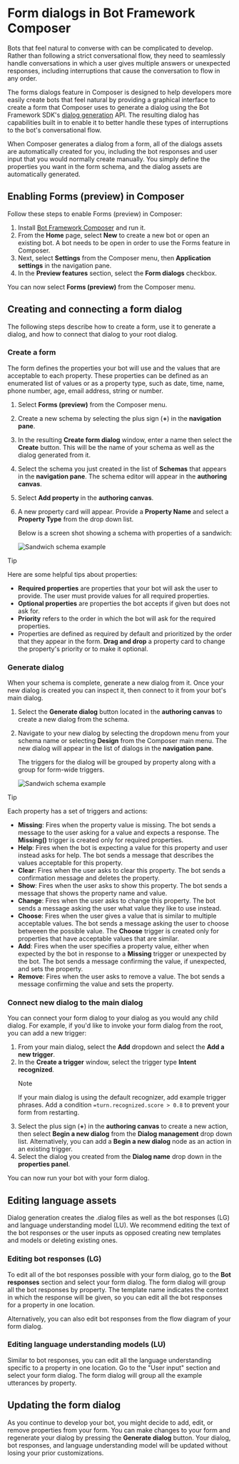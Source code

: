# Form dialogs in Bot Framework Composer

Bots that feel natural to converse with can be complicated to develop. Rather than following a strict conversational flow, they need to seamlessly handle conversations in which a user gives multiple answers or unexpected responses, including interruptions that cause the conversation to flow in any order.

The forms dialogs feature in Composer is designed to help developers more easily create bots that feel natural by providing a graphical interface to create a form that Composer uses to generate a dialog using the Bot Framework SDK's [dialog generation](https://github.com/microsoft/BotBuilder-Samples/tree/main/experimental/generation) API. The resulting dialog has capabilities built in to enable it to better handle these types of interruptions to the bot's conversational flow.

When Composer generates a dialog from a form, all of the dialogs assets are automatically created for you, including the bot responses and user input that you would normally create manually. You simply define the properties you want in the form schema, and the dialog assets are automatically generated.

## Enabling Forms (preview) in Composer

Follow these steps to enable Forms (preview) in Composer:

1. Install [Bot Framework Composer](https://docs.microsoft.com/composer/install-composer#build-composer-from-source) and run it.
1. From the **Home** page, select **New** to create a new bot or open an existing bot. A bot needs to be open in order to use the Forms feature in Composer.
1. Next, select **Settings** from the Composer menu, then **Application settings** in the navigation pane.
1. In the **Preview features** section, select the **Form dialogs** checkbox.

You can now select **Forms (preview)** from the Composer menu.

## Creating and connecting a form dialog

The following steps describe how to create a form, use it to generate a dialog, and how to connect that dialog to your root dialog.

### Create a form

The form defines the properties your bot will use and the values that are acceptable to each property. These properties can be defined as an enumerated list of values or as a property type, such as date, time, name, phone number, age, email address, string or number.

1. Select **Forms (preview)** from the Composer menu.
2. Create a new schema by selecting the plus sign (**+**) in the **navigation pane**.
3. In the resulting **Create form dialog** window, enter a name then select the **Create** button. This will be the name of your schema as well as the dialog generated from it.
4. Select the schema you just created in the list of **Schemas** that appears in the **navigation pane**. The schema editor will appear in the **authoring canvas**.
5. Select **Add property** in the **authoring canvas**.
6. A new property card will appear. Provide a **Property Name** and select a **Property Type** from the drop down list.

    Below is a screen shot showing a schema with properties of a sandwich:

    ![Sandwich schema example](form-preview-sandwichpng.png)

> [!TIP]
>
> Here are some helpful tips about properties:
>
> - **Required properties** are properties that your bot will ask the user to provide. The user must provide values for all required properties.
> - **Optional properties** are properties the bot accepts if given but does not ask for. <!-- How does a user provide values to these if they are not prompted for them? -->
> - **Priority** refers to the order in which the bot will ask for the required properties.
> - Properties are defined as required by default and prioritized by the order that they appear in the form. **Drag and drop** a property card to change the property's priority or to make it optional.

### Generate dialog

When your schema is complete, generate a new dialog from it. Once your new dialog is created you can inspect it, then connect to it from your bot's main dialog.

1. Select the **Generate dialog** button located in the **authoring canvas** to create a new dialog from the schema.
1. Navigate to your new dialog by selecting the dropdown menu from your schema name or selecting **Design** from the Composer main menu. The new dialog will appear in the list of dialogs in the **navigation pane**.

    The triggers for the dialog will be grouped by property along with a group for form-wide triggers.

    ![Sandwich schema example](design-view-sandwichpng.png)

> [!TIP]
>
> Each property has a set of triggers and actions:
>
> - **Missing**: Fires when the property value is missing. The bot sends a message to the user asking for a value and expects a response. The **Missing()** trigger is created only for required properties.
> - **Help**: Fires when the bot is expecting a value for this property and user instead asks for help. The bot sends a message that describes the values acceptable for this property.
> - **Clear**: Fires when the user asks to clear this property. The bot sends a confirmation message and deletes the property.
> - **Show**: Fires when the user asks to show this property. The bot sends a message that shows the property name and value.
> - **Change**: Fires when the user asks to change this property. The bot sends a message asking the user what value they like to use instead.
> - **Choose**: Fires when the user gives a value that is similar to multiple acceptable values. The bot sends a message asking the user to choose betweeen the possible value. The **Choose** trigger is created only for properties that have acceptable values that are similar.
> - **Add**: Fires when the user specifies a property value, either when expected by the bot in response to a **Missing** trigger or unexpected by the bot. The bot sends a message confirming the value, if unexpected, and sets the property.
> - **Remove**: Fires when the user asks to remove a value. The bot sends a message confirming the value and sets the property.


### Connect new dialog to the main dialog

You can connect your form dialog to your  dialog as you would any child dialog. For example, if you'd like to invoke your form dialog from the root, you can add a new trigger:

1. From your main dialog, select the **Add** dropdown and select the **Add a new trigger**.
1. In the **Create a trigger** window, select the trigger type **Intent recognized**.
    > [!NOTE]
    > If your main dialog is using the default recognizer, add example trigger phrases. Add a condition `=turn.recognized.score > 0.8` to prevent your form from restarting.
    <!--- How? ----------------------------------------------------------------------------------------------------------------------------------------------------------->
    <!--- How? ----------------------------------------------------------------------------------------------------------------------------------------------------------->
1. Select the plus sign (**+**) in the **authoring canvas** to create a new action, then select **Begin a new dialog** from the **Dialog management** drop down list. Alternatively, you can add a **Begin a new dialog** node as an action in an existing trigger.
1. Select the dialog you created from the **Dialog name** drop down in the **properties panel**.

You can now run your bot with your form dialog.

## Editing language assets
<!--- How? ----------------------------------------------------------------------------------------------------------------------------------------------------------->
Dialog generation creates the .dialog files as well as the bot responses (LG) and language understanding model (LU). We recommend editing the text of the bot responses or the user inputs as opposed creating new templates and models or deleting existing ones.

### Editing bot responses (LG)

To edit all of the bot responses possible with your form dialog, go to the **Bot responses** section and select your form dialog. The form dialog will group all the bot responses by property. The template name indicates the context in which the response will be given, so you can edit all the bot responses for a property in one location.

<!-- add a screenshot -->

Alternatively, you can also edit bot responses from the flow diagram of your form dialog.

### Editing language understanding models (LU)

Similar to bot responses, you can edit all the language understanding specific to a property in one location. Go to the "User input" section and select your form dialog. The form dialog will group all the example utterances by property.

<!--- eventually add link to separate document explaining in the LUIS model.-->

## Updating the form dialog

As you continue to develop your bot, you might decide to add, edit, or remove properties from your form. You can make changes to your form and regenerate your dialog by pressing the **Generate dialog** button. Your dialog, bot responses, and language understanding model will be updated without losing your prior customizations.
